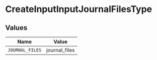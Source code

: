 # CreateInputInputJournalFilesType


## Values

| Name            | Value           |
| --------------- | --------------- |
| `JOURNAL_FILES` | journal_files   |